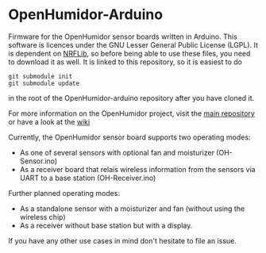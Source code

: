 # OpenHumidor-Arduino
Firmware for the OpenHumidor sensor boards written in Arduino. 
This software is licences under the GNU Lesser General Public License (LGPL).
It is dependent on [NRFLib](https://github.com/sharst/NRFLib), so before being able to use these files, you need to download it as well. It is linked to this repository, so it is easiest to do
```
git submodule init
git submodule update
```
in the root of the OpenHumidor-arduino repository after you have cloned it. 

For more information on the OpenHumidor project, visit the [main repository](https://github.com/sharst/OpenHumidor) or have a look at the [wiki](https://github.com/sharst/OpenHumidor/wiki)

Currently, the OpenHumidor sensor board supports two operating modes:
* As one of several sensors with optional fan and moisturizer (OH-Sensor.ino)
* As a receiver board that relais wireless information from the sensors via UART to a base station (OH-Receiver.ino)

Further planned operating modes:
* As a standalone sensor with a moisturizer and fan (without using the wireless chip)
* As a receiver without base station but with a display. 

If you have any other use cases in mind don't hesitate to file an issue.
